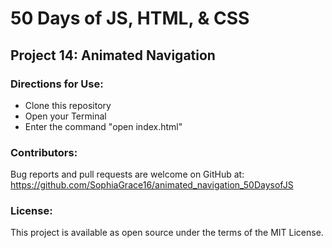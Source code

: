 # 50 Days of JS, HTML, & CSS 
## Project 14: Animated Navigation

### Directions for Use:

* Clone this repository
* Open your Terminal
* Enter the command "open index.html"

### Contributors:

Bug reports and pull requests are welcome on GitHub at:
https://github.com/SophiaGrace16/animated_navigation_50DaysofJS

### License:

This project is  available as open source under the terms of the MIT License.
